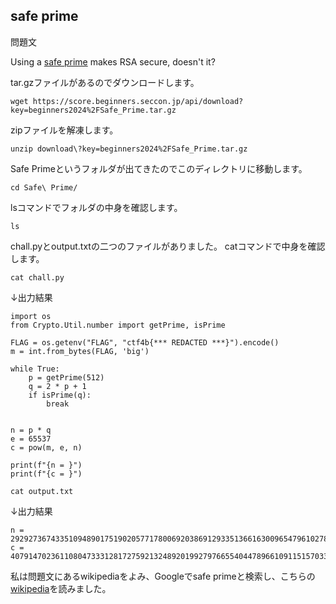 ## safe prime
問題文

Using a [safe prime](https://en.wikipedia.org/wiki/Safe_and_Sophie_Germain_primes) makes RSA secure, doesn't it?

tar.gzファイルがあるのでダウンロードします。
```
wget https://score.beginners.seccon.jp/api/download?key=beginners2024%2FSafe_Prime.tar.gz
```
zipファイルを解凍します。
```
unzip download\?key=beginners2024%2FSafe_Prime.tar.gz 
```
Safe Primeというフォルダが出てきたのでこのディレクトリに移動します。
```
cd Safe\ Prime/  
```
lsコマンドでフォルダの中身を確認します。
```
ls
```
chall.pyとoutput.txtの二つのファイルがありました。
catコマンドで中身を確認します。
```
cat chall.py
```
↓出力結果
```
import os
from Crypto.Util.number import getPrime, isPrime

FLAG = os.getenv("FLAG", "ctf4b{*** REDACTED ***}").encode()
m = int.from_bytes(FLAG, 'big')

while True:
    p = getPrime(512)
    q = 2 * p + 1
    if isPrime(q):
        break


n = p * q
e = 65537
c = pow(m, e, n)

print(f"{n = }")
print(f"{c = }")
```

```
cat output.txt
```
↓出力結果
```
n = 292927367433510948901751902057717800692038691293351366163009654796102787183601223853665784238601655926920628800436003079044921928983307813012149143680956641439800408783429996002829316421340550469318295239640149707659994033143360850517185860496309968947622345912323183329662031340775767654881876683235701491291
c = 40791470236110804733312817275921324892019927976655404478966109115157033048751614414177683787333122984170869148886461684367352872341935843163852393126653174874958667177632653833127408726094823976937236033974500273341920433616691535827765625224845089258529412235827313525710616060854484132337663369013424587861
```
私は問題文にあるwikipediaをよみ、Googleでsafe primeと検索し、こちらの[wikipedia](https://ja.wikipedia.org/wiki/%E5%AE%89%E5%85%A8%E7%B4%A0%E6%95%B0)を読みました。




